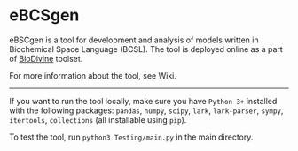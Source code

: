 # eBCSgen

eBSCgen is a tool for development and analysis of models written in Biochemical Space Language (BCSL). The tool is deployed online as a part of [BioDivine](https://biodivine-vm.fi.muni.cz/galaxy/) toolset. 

For more information about the tool, see Wiki.

---

If you want to run the tool locally, make sure you have `Python 3+` installed with the following packages: `pandas`, `numpy`, `scipy`, `lark`, `lark-parser`, `sympy`, `itertools`, `collections` (all installable using `pip`).

To test the tool, run `python3 Testing/main.py` in the main directory.
